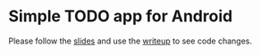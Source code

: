 # Simple TODO app for Android

Please follow the [slides](https://docs.google.com/presentation/d/15JnmfmFa0hJOEkBhG_TeymChLzDzpOTJvBlOj29A9fY/edit) and use the [writeup](http://guides.codepath.com/android/Basic-Todo-App-Tutorial) to see code changes. 
